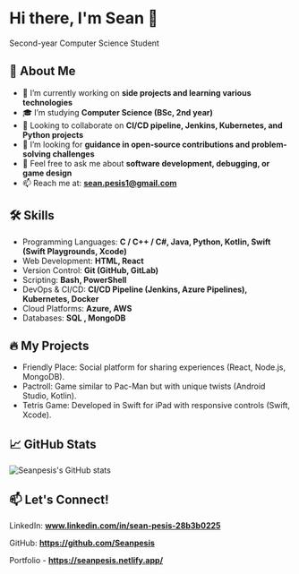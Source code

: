 # Hi there, I'm Sean 👋
Second-year Computer Science Student

## 🚀 About Me

- 🔭 I’m currently working on **side projects and learning various technologies**
- 🎓 I’m studying **Computer Science (BSc, 2nd year)** 
- 👀 Looking to collaborate on **CI/CD pipeline, Jenkins, Kubernetes, and Python projects**
- 🤔 I’m looking for **guidance in open-source contributions and problem-solving challenges** 
- 💬 Feel free to ask me about **software development, debugging, or game design** 
- 📫 Reach me at: **sean.pesis1@gmail.com**

## 🛠 Skills

- Programming Languages: **C / C++ / C#, Java, Python, Kotlin, Swift (Swift Playgrounds, Xcode)**
- Web Development: **HTML, React**
- Version Control: **Git (GitHub, GitLab)**
- Scripting: **Bash, PowerShell**
- DevOps & CI/CD: **CI/CD Pipeline (Jenkins, Azure Pipelines), Kubernetes, Docker**
- Cloud Platforms: **Azure, AWS**
- Databases: **SQL , MongoDB**

## 🔥 My Projects

- Friendly Place: Social platform for sharing experiences (React, Node.js, MongoDB). 
- Pactroll: Game similar to Pac-Man but with unique twists (Android Studio, Kotlin). 
- Tetris Game: Developed in Swift for iPad with responsive controls (Swift, Xcode). 

## 📈 GitHub Stats

![Seanpesis's GitHub stats](https://github-readme-stats.vercel.app/api?username=Seanpesis&show_icons=true&theme=radical)

## 📫 Let's Connect!

LinkedIn: **www.linkedin.com/in/sean-pesis-28b3b0225**

GitHub: **https://github.com/Seanpesis**

Portfolio - **https://seanpesis.netlify.app/**
